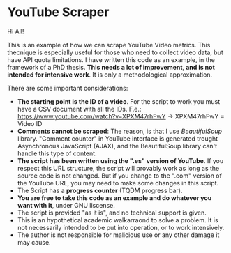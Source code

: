 # YouTube Scraper

Hi All! 

This is an example of how we can scrape YouTube Video metrics. This thecnique is especially useful for those who need to collect video data, but have API quota limitations.
I have written this code as an example, in the framework of a PhD thesis. **This needs a lot of improvement, and is not intended for intensive work**. It is only a methodological approximation.

There are some important considerations:
- **The starting point is the ID of a video**. For the script to work you must have a CSV document with all the IDs. 
F.e.: https://www.youtube.com/watch?v=XPXM47rhFwY -> XPXM47rhFwY = Video ID
- **Comments cannot be scraped**: The reason, is that I use *BeautifulSoup* library. "Comment counter" in YouTube interface is generated trought Asynchronous JavaScript (AJAX), and the BeautifulSoup library can't handle this type of content.
- **The script has been written using the ".es" version of YouTube**. If you respect this URL structure, the script will provably work as long as the source code is not changed. But if you change to the ".com" version of the YouTube URL, you may need to make some changes in this script.
- The Script has a **progress counter** (TQDM progress bar).
- **You are free to take this code as an example and do whatever you want with it**, under GNU liscense.
- The script is provided "as it is", and no technical support is given.
- This is an hypothetical academic walkarraond to solve a problem. It is not necessarily intended to be put into operation, or to work intensively.
- The author is not responsible for malicious use or any other damage it may cause.


